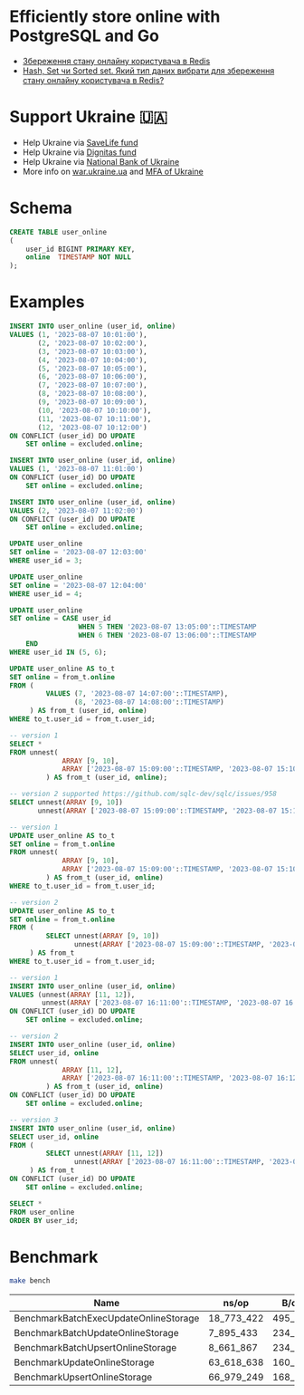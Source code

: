 # Efficiently store online with PostgreSQL and Go
- [Збереження стану онлайну користувача в Redis](https://dou.ua/forums/topic/35260/)
- [Hash, Set чи Sorted set. Який тип даних вибрати для збереження стану онлайну користувача в Redis?](https://dou.ua/forums/topic/44655/)

# Support Ukraine 🇺🇦
- Help Ukraine via [SaveLife fund](https://savelife.in.ua/en/donate-en/)
- Help Ukraine via [Dignitas fund](https://dignitas.fund/donate/)
- Help Ukraine via [National Bank of Ukraine](https://bank.gov.ua/en/news/all/natsionalniy-bank-vidkriv-spetsrahunok-dlya-zboru-koshtiv-na-potrebi-armiyi)
- More info on [war.ukraine.ua](https://war.ukraine.ua/) and [MFA of Ukraine](https://twitter.com/MFA_Ukraine)

# Schema
```sql
CREATE TABLE user_online
(
    user_id BIGINT PRIMARY KEY,
    online  TIMESTAMP NOT NULL
);
```

# Examples
```sql
INSERT INTO user_online (user_id, online)
VALUES (1, '2023-08-07 10:01:00'),
       (2, '2023-08-07 10:02:00'),
       (3, '2023-08-07 10:03:00'),
       (4, '2023-08-07 10:04:00'),
       (5, '2023-08-07 10:05:00'),
       (6, '2023-08-07 10:06:00'),
       (7, '2023-08-07 10:07:00'),
       (8, '2023-08-07 10:08:00'),
       (9, '2023-08-07 10:09:00'),
       (10, '2023-08-07 10:10:00'),
       (11, '2023-08-07 10:11:00'),
       (12, '2023-08-07 10:12:00')
ON CONFLICT (user_id) DO UPDATE
    SET online = excluded.online;

INSERT INTO user_online (user_id, online)
VALUES (1, '2023-08-07 11:01:00')
ON CONFLICT (user_id) DO UPDATE
    SET online = excluded.online;

INSERT INTO user_online (user_id, online)
VALUES (2, '2023-08-07 11:02:00')
ON CONFLICT (user_id) DO UPDATE
    SET online = excluded.online;

UPDATE user_online
SET online = '2023-08-07 12:03:00'
WHERE user_id = 3;

UPDATE user_online
SET online = '2023-08-07 12:04:00'
WHERE user_id = 4;

UPDATE user_online
SET online = CASE user_id
                 WHEN 5 THEN '2023-08-07 13:05:00'::TIMESTAMP
                 WHEN 6 THEN '2023-08-07 13:06:00'::TIMESTAMP
    END
WHERE user_id IN (5, 6);

UPDATE user_online AS to_t
SET online = from_t.online
FROM (
         VALUES (7, '2023-08-07 14:07:00'::TIMESTAMP),
                (8, '2023-08-07 14:08:00'::TIMESTAMP)
     ) AS from_t (user_id, online)
WHERE to_t.user_id = from_t.user_id;

-- version 1
SELECT *
FROM unnest(
             ARRAY [9, 10],
             ARRAY ['2023-08-07 15:09:00'::TIMESTAMP, '2023-08-07 15:10:00'::TIMESTAMP]
         ) AS from_t (user_id, online);

-- version 2 supported https://github.com/sqlc-dev/sqlc/issues/958
SELECT unnest(ARRAY [9, 10])                                                              AS user_id,
       unnest(ARRAY ['2023-08-07 15:09:00'::TIMESTAMP, '2023-08-07 15:10:00'::TIMESTAMP]) AS online;

-- version 1
UPDATE user_online AS to_t
SET online = from_t.online
FROM unnest(
             ARRAY [9, 10],
             ARRAY ['2023-08-07 15:09:00'::TIMESTAMP, '2023-08-07 15:10:00'::TIMESTAMP]
         ) AS from_t (user_id, online)
WHERE to_t.user_id = from_t.user_id;

-- version 2
UPDATE user_online AS to_t
SET online = from_t.online
FROM (
         SELECT unnest(ARRAY [9, 10])                                                              AS user_id,
                unnest(ARRAY ['2023-08-07 15:09:00'::TIMESTAMP, '2023-08-07 15:10:00'::TIMESTAMP]) AS online
     ) AS from_t
WHERE to_t.user_id = from_t.user_id;

-- version 1
INSERT INTO user_online (user_id, online)
VALUES (unnest(ARRAY [11, 12]),
        unnest(ARRAY ['2023-08-07 16:11:00'::TIMESTAMP, '2023-08-07 16:12:00'::TIMESTAMP]))
ON CONFLICT (user_id) DO UPDATE
    SET online = excluded.online;

-- version 2
INSERT INTO user_online (user_id, online)
SELECT user_id, online
FROM unnest(
             ARRAY [11, 12],
             ARRAY ['2023-08-07 16:11:00'::TIMESTAMP, '2023-08-07 16:12:00'::TIMESTAMP]
         ) AS from_t (user_id, online)
ON CONFLICT (user_id) DO UPDATE
    SET online = excluded.online;

-- version 3
INSERT INTO user_online (user_id, online)
SELECT user_id, online
FROM (
         SELECT unnest(ARRAY [11, 12])                                                             AS user_id,
                unnest(ARRAY ['2023-08-07 16:11:00'::TIMESTAMP, '2023-08-07 16:12:00'::TIMESTAMP]) AS online
     ) AS from_t
ON CONFLICT (user_id) DO UPDATE
    SET online = excluded.online;

SELECT *
FROM user_online
ORDER BY user_id;
```

# Benchmark
```bash
make bench
```
| Name                                  | ns/op      | B/op    | allocs/op |
|---------------------------------------|------------|---------|-----------|
| BenchmarkBatchExecUpdateOnlineStorage | 18_773_422 | 495_247 | 5_030     |
| BenchmarkBatchUpdateOnlineStorage     | 7_895_433  | 234_932 | 2_027     |
| BenchmarkBatchUpsertOnlineStorage     | 8_661_867  | 234_931 | 2_027     |
| BenchmarkUpdateOnlineStorage          | 63_618_638 | 160_056 | 5_003     |
| BenchmarkUpsertOnlineStorage          | 66_979_249 | 168_056 | 5_003     |
